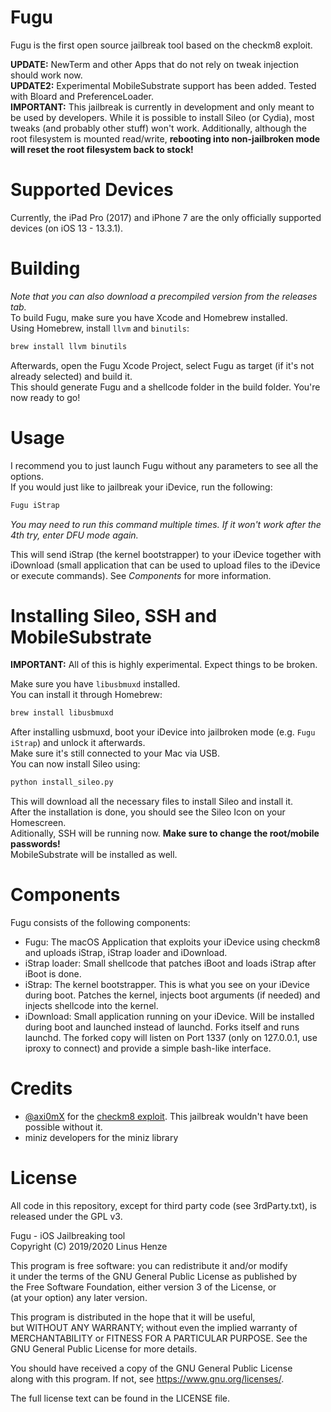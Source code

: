 # Fugu
Fugu is the first open source jailbreak tool based on the checkm8 exploit.  
  
__UPDATE:__ NewTerm and other Apps that do not rely on tweak injection should work now.  
__UPDATE2:__ Experimental MobileSubstrate support has been added. Tested with Bloard and PreferenceLoader.  
__IMPORTANT:__ This jailbreak is currently in development and only meant to be used by developers. While it is possible to install Sileo (or Cydia), most tweaks (and probably other stuff) won't work. Additionally, although the root filesystem is mounted read/write, __rebooting into non-jailbroken mode will reset the root filesystem back to stock!__

# Supported Devices
Currently, the iPad Pro (2017) and iPhone 7 are the only officially supported devices (on iOS 13 - 13.3.1).  

# Building
_Note that you can also download a precompiled version from the releases tab._  
To build Fugu, make sure you have Xcode and Homebrew installed.  
Using Homebrew, install `llvm` and `binutils`:
```bash
brew install llvm binutils
```
Afterwards, open the Fugu Xcode Project, select Fugu as target (if it's not already selected) and build it.  
This should generate Fugu and a shellcode folder in the build folder. You're now ready to go!

# Usage
I recommend you to just launch Fugu without any parameters to see all the options.  
If you would just like to jailbreak your iDevice, run the following:
```bash
Fugu iStrap
```
_You may need to run this command multiple times. If it won't work after the 4th try, enter DFU mode again._  

This will send iStrap (the kernel bootstrapper) to your iDevice together with iDownload (small application that can be used to upload files to the iDevice or execute commands). See _Components_ for more information.

# Installing Sileo, SSH and MobileSubstrate
__IMPORTANT:__ All of this is highly experimental. Expect things to be broken.  

Make sure you have `libusbmuxd` installed.  
You can install it through Homebrew:
```bash
brew install libusbmuxd
```
After installing usbmuxd, boot your iDevice into jailbroken mode (e.g. `Fugu iStrap`) and unlock it afterwards.  
Make sure it's still connected to your Mac via USB.  
You can now install Sileo using:
```bash
python install_sileo.py
```
This will download all the necessary files to install Sileo and install it.  
After the installation is done, you should see the Sileo Icon on your Homescreen.  
Aditionally, SSH will be running now. __Make sure to change the root/mobile passwords!__  
MobileSubstrate will be installed as well.

# Components
Fugu consists of the following components:
* Fugu: The macOS Application that exploits your iDevice using checkm8 and uploads iStrap, iStrap loader and iDownload.
* iStrap loader: Small shellcode that patches iBoot and loads iStrap after iBoot is done.
* iStrap: The kernel bootstrapper. This is what you see on your iDevice during boot. Patches the kernel, injects boot arguments (if needed) and injects shellcode into the kernel.
* iDownload: Small application running on your iDevice. Will be installed during boot and launched instead of launchd. Forks itself and runs launchd. The forked copy will listen on Port 1337 (only on 127.0.0.1, use iproxy to connect) and provide a simple bash-like interface.

# Credits
* [@axi0mX](https://twitter.com/axi0mx) for the [checkm8 exploit](https://github.com/axi0mX/ipwndfu). This jailbreak wouldn't have been possible without it.
* miniz developers for the miniz library

# License
All code in this repository, except for third party code (see 3rdParty.txt), is released under the GPL v3.  

Fugu - iOS Jailbreaking tool  
Copyright (C) 2019/2020 Linus Henze  

This program is free software: you can redistribute it and/or modify  
it under the terms of the GNU General Public License as published by  
the Free Software Foundation, either version 3 of the License, or  
(at your option) any later version.  

This program is distributed in the hope that it will be useful,  
but WITHOUT ANY WARRANTY; without even the implied warranty of  
MERCHANTABILITY or FITNESS FOR A PARTICULAR PURPOSE.  See the  
GNU General Public License for more details.  

You should have received a copy of the GNU General Public License  
along with this program.  If not, see <https://www.gnu.org/licenses/>.  

The full license text can be found in the LICENSE file.
